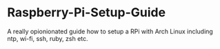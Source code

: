 Raspberry-Pi-Setup-Guide
========================

A really opionionated guide how to setup a RPi with Arch Linux including ntp, wi-fi, ssh, ruby, zsh etc.
